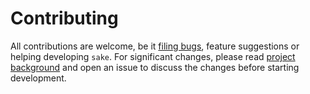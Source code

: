 # Contributing

All contributions are welcome, be it [filing bugs](https://github.com/alajmo/sake/issues), feature suggestions or helping developing `sake`.
For significant changes, please read [project background](background.md) and open an issue to discuss the changes before starting development.
